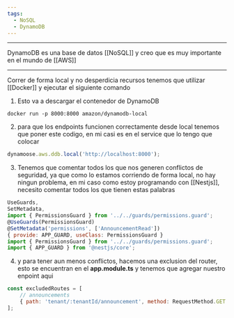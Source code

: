 ```yaml
---
tags:
  - NoSQL
  - DynamoDB
---
```

---
DynamoDB es una base de datos [[NoSQL]] y creo que es muy importante en el mundo de [[AWS]]



---
Correr de forma local y no desperdicia recursos
tenemos que utilizar [[Docker]] y ejecutar el siguiente comando
1) Esto va a descargar el contenedor de DynamoDB
```
docker run -p 8000:8000 amazon/dynamodb-local
```

2) para que los endpoints funcionen correctamente desde local tenemos que poner este codigo, en mi casi es en el service que lo tengo que colocar
```js
dynamoose.aws.ddb.local('http://localhost:8000');
```

3) Tenemos que comentar todos los que nos generen conflictos de seguridad, ya que como lo estamos corriendo de forma local, no hay ningun problema, en mi caso como estoy programando con [[Nestjs]], necesito comentar todos los que tienen estas palabras
```js
UseGuards,
SetMetadata,
import { PermissionsGuard } from '../../guards/permissions.guard';
@UseGuards(PermissionsGuard)
@SetMetadata('permissions', ['AnnouncementRead'])
{ provide: APP_GUARD, useClass: PermissionsGuard }
import { PermissionsGuard } from '../../guards/permissions.guard';
import { APP_GUARD } from '@nestjs/core';
```

4) y para tener aun menos conflictos, hacemos una exclusion del router, esto se encuentran en el **app.module.ts** y tenemos que agregar nuestro enpoint aqui 
```js
const excludedRoutes = [
	// announcements
	{ path: 'tenant/:tenantId/announcement', method: RequestMethod.GET },
];
```

